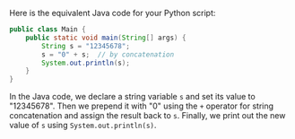 Here is the equivalent Java code for your Python script:

```java
public class Main {
    public static void main(String[] args) {
        String s = "12345678";
        s = "0" + s;  // by concatenation
        System.out.println(s);
    }
}
```

In the Java code, we declare a string variable `s` and set its value to "12345678". Then we prepend it with "0" using the `+` operator for string concatenation and assign the result back to `s`. Finally, we print out the new value of `s` using `System.out.println(s)`.
